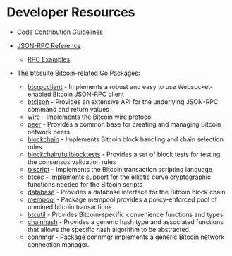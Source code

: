 # Developer Resources

* [Code Contribution Guidelines](https://github.com/qtumproject/btcd/tree/master/docs/code_contribution_guidelines.md)

* [JSON-RPC Reference](https://github.com/qtumproject/btcd/tree/master/docs/json_rpc_api.md)
  * [RPC Examples](https://github.com/qtumproject/btcd/tree/master/docs/json_rpc_api.md#ExampleCode)

* The btcsuite Bitcoin-related Go Packages:
  * [btcrpcclient](https://github.com/qtumproject/btcd/tree/master/rpcclient) - Implements a
    robust and easy to use Websocket-enabled Bitcoin JSON-RPC client
  * [btcjson](https://github.com/qtumproject/btcd/tree/master/btcjson) - Provides an extensive API
    for the underlying JSON-RPC command and return values
  * [wire](https://github.com/qtumproject/btcd/tree/master/wire) - Implements the
    Bitcoin wire protocol
  * [peer](https://github.com/qtumproject/btcd/tree/master/peer) -
    Provides a common base for creating and managing Bitcoin network peers.
  * [blockchain](https://github.com/qtumproject/btcd/tree/master/blockchain) -
    Implements Bitcoin block handling and chain selection rules
  * [blockchain/fullblocktests](https://github.com/qtumproject/btcd/tree/master/blockchain/fullblocktests) -
    Provides a set of block tests for testing the consensus validation rules
  * [txscript](https://github.com/qtumproject/btcd/tree/master/txscript) -
    Implements the Bitcoin transaction scripting language
  * [btcec](https://github.com/qtumproject/btcd/tree/master/btcec) - Implements
    support for the elliptic curve cryptographic functions needed for the
    Bitcoin scripts
  * [database](https://github.com/qtumproject/btcd/tree/master/database) -
    Provides a database interface for the Bitcoin block chain
  * [mempool](https://github.com/qtumproject/btcd/tree/master/mempool) -
    Package mempool provides a policy-enforced pool of unmined bitcoin
    transactions.
  * [btcutil](https://github.com/qtumproject/btcd/btcutil) - Provides Bitcoin-specific
    convenience functions and types
  * [chainhash](https://github.com/qtumproject/btcd/tree/master/chaincfg/chainhash) -
    Provides a generic hash type and associated functions that allows the
    specific hash algorithm to be abstracted.
  * [connmgr](https://github.com/qtumproject/btcd/tree/master/connmgr) -
    Package connmgr implements a generic Bitcoin network connection manager.

